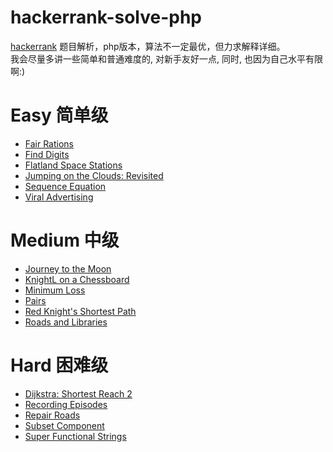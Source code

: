 # hackerrank-solve-php
[hackerrank](https://www.hackerrank.com) 题目解析，php版本，算法不一定最优，但力求解释详细。  
我会尽量多讲一些简单和普通难度的, 对新手友好一点, 同时, 也因为自己水平有限啊:) 

# Easy 简单级
* [Fair Rations](./Fair-Rations)
* [Find Digits](./Find-Digits)
* [Flatland Space Stations](./Flatland-Space-Stations)
* [Jumping on the Clouds: Revisited](./Jumping-Clouds)
* [Sequence Equation](./Sequence-Equation)
* [Viral Advertising](./Viral-Advertising)

# Medium 中级
* [Journey to the Moon](./Journey-to-the-Moon)
* [KnightL on a Chessboard](./KnightL-on-a-Chessboard)
* [Minimum Loss](./Minimum-Loss)
* [Pairs](./Pairs)
* [Red Knight's Shortest Path](./Red-Knight-Path)
* [Roads and Libraries](./Roads-and-Libraries)

# Hard 困难级
* [Dijkstra: Shortest Reach 2](./Dijkstra-Reach2)
* [Recording Episodes](./Recording-Episodes)
* [Repair Roads](./Repair-Roads)
* [Subset Component](./Subset-Component)
* [Super Functional Strings](./Super-Functional-Strings)